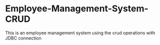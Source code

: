 # Employee-Management-System-CRUD
This is an employee management system using the crud operations with JDBC connection
